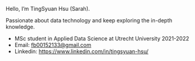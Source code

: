 Hello, I’m TingSyuan Hsu (Sarah). 

Passionate about data technology and keep exploring the in-depth knowledge.
- MSc student in Applied Data Science at Utrecht University 2021-2022
- Email: fb00152133@gmail.com
- Linkedin: https://www.linkedin.com/in/tingsyuan-hsu/

<!---
Saraheyooo/Saraheyooo is a ✨ special ✨ repository because its `README.md` (this file) appears on your GitHub profile.
You can click the Preview link to take a look at your changes.
--->
